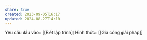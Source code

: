 ```yaml
---
share: true
created: 2023-09-05T16:17
updated: 2024-08-27T14:10
---
```

Yêu cầu đầu vào:: [[Biết lập trình]]
Hình thức:: [[Gia công giải pháp]]